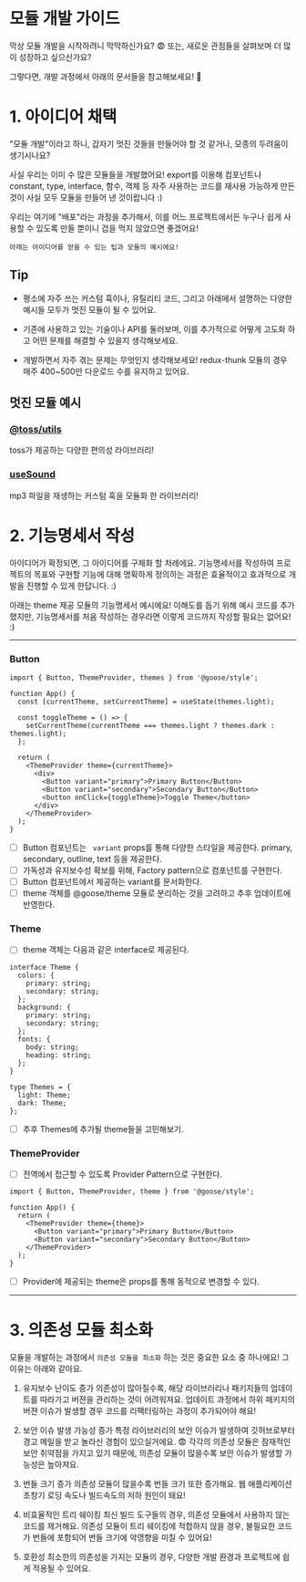 # 모듈 개발 가이드

막상 모듈 개발을 시작하려니 막막하신가요? 😨
또는, 새로운 관점들을 살펴보며 더 많이 성장하고 싶으신가요?

그렇다면, 개발 과정에서 아래의 문서들을 참고해보세요! 🥳

# 1. 아이디어 채택

"모듈 개발"이라고 하니, 갑자기 멋진 것들을 만들어야 할 것 같거나, 모종의 두려움이 생기시나요?

사실 우리는 이미 수 많은 모듈들을 개발했어요!
export를 이용해 컴포넌트나 constant, type, interface, 함수, 객체 등 자주 사용하는 코드를 재사용 가능하게 만든 것이 사실 모두 모듈을 만들어 낸 것이랍니다 :)

우리는 여기에 "배포"라는 과정을 추가해서, 이를 어느 프로젝트에서든 누구나 쉽게 사용할 수 있도록 만들 뿐이니 겁을 먹지 않았으면 좋겠어요!

`아래는 아이디어를 얻을 수 있는 팁과 모듈의 예시에요!`

## Tip

- 평소에 자주 쓰는 커스텀 훅이나, 유틸리티 코드, 그리고 아래에서 설명하는 다양한 예시들 모두가 멋진 모듈이 될 수 있어요.

- 기존에 사용하고 있는 기술이나 API를 둘러보며, 이를 추가적으로 어떻게 고도화 하고 어떤 문제를 해결할 수 있을지 생각해보세요.

- 개발하면서 자주 겪는 문제는 무엇인지 생각해보세요! redux-thunk 모듈의 경우 매주 400~500만 다운로드 수를 유지하고 있어요.

## 멋진 모듈 예시

### **[@toss/utils](https://slash.page/ko/libraries/common/utils/src/Numbers_floorAndFormatNumber.i18n)**

toss가 제공하는 다양한 편의성 라이브러리!

### [useSound](https://slash.page/ko/libraries/common/utils/readme.i18n/)

mp3 파일을 재생하는 커스텀 훅을 모듈화 한 라이브러리!

# 2. 기능명세서 작성

아이디어가 확정되면, 그 아이디어를 구체화 할 차례에요. 기능명세서를 작성하여 프로젝트의 목표와 구현할 기능에 대해 명확하게 정의하는 과정은 효율적이고 효과적으로 개발을 진행할 수 있게 한답니다. :)

아래는 theme 제공 모듈의 기능명세서 예시에요! 이해도를 돕기 위해 예시 코드를 추가했지만, 기능명세서를 처음 작성하는 경우라면 이렇게 코드까지 작성할 필요는 없어요! :)

---

### Button

```tsx
import { Button, ThemeProvider, themes } from '@goose/style';

function App() {
  const [currentTheme, setCurrentTheme] = useState(themes.light);

  const toggleTheme = () => {
    setCurrentTheme(currentTheme === themes.light ? themes.dark : themes.light);
  };

  return (
    <ThemeProvider theme={currentTheme}>
      <div>
        <Button variant="primary">Primary Button</Button>
        <Button variant="secondary">Secondary Button</Button>
        <button onClick={toggleTheme}>Toggle Theme</button>
      </div>
    </ThemeProvider>
  );
}
```

- [ ] Button 컴포넌트는 ` variant` props를 통해 다양한 스타일을 제공한다. primary, secondary, outline, text 등을 제공한다.
- [ ] 가독성과 유지보수성 확보를 위해, Factory pattern으로 컴포넌트를 구현한다.
- [ ] Button 컴포넌트에서 제공하는 variant를 문서화한다.
- [ ] theme 객체를 @goose/theme 모듈로 분리하는 것을 고려하고 추후 업데이트에 반영한다.

### Theme

- [ ] theme 객체는 다음과 같은 interface로 제공된다.

```tsx
interface Theme {
  colors: {
    primary: string;
    secondary: string;
  };
  background: {
    primary: string;
    secondary: string;
  };
  fonts: {
    body: string;
    heading: string;
  };
}

type Themes = {
  light: Theme;
  dark: Theme;
};
```

- [ ] 추후 Themes에 추가될 theme들을 고민해보기.

### ThemeProvider

- [ ] 전역에서 접근할 수 있도록 Provider Pattern으로 구현한다.

```tsx
import { Button, ThemeProvider, theme } from '@goose/style';

function App() {
  return (
    <ThemeProvider theme={theme}>
      <Button variant="primary">Primary Button</Button>
      <Button variant="secondary">Secondary Button</Button>
    </ThemeProvider>
  );
}
```

- [ ] Provider에 제공되는 theme은 props를 통해 동적으로 변경할 수 있다.

---

# 3. 의존성 모듈 최소화

모듈을 개발하는 과정에서 `의존성 모듈을 최소화` 하는 것은 중요한 요소 중 하나에요! 그 이유는 아래와 같아요.

1. 유지보수 난이도 증가
   의존성이 많아질수록, 해당 라이브러리나 패키지들의 업데이트를 따라가고 버젼을 관리하는 것이 어려워져요. 업데이트 과정에서 하위 패키지의 버젼 이슈가 발생할 경우 코드를 리팩터링하는 과정이 추가되어야 해요!

2. 보안 이슈 발생 가능성 증가
   특정 라이브러리의 보안 이슈가 발생하여 깃허브로부터 경고 메일을 받고 놀라신 경험이 있으실거에요. 😨 각각의 의존성 모듈은 잠재적인 보안 취약점을 가지고 있기 때문에, 의존성 모듈이 많을수록 보안 이슈가 발생할 가능성은 높아져요.

3. 번들 크기 증가
   의존성 모듈이 많을수록 번들 크기 또한 증가해요. 웹 애플리케이션 초창기 로딩 속도나 빌드속도의 저하 원인이 돼요!

4. 비효율적인 트리 쉐이킹
   최신 빌드 도구들의 경우, 의존성 모듈에서 사용하지 않는 코드를 제거해요. 의존성 모듈이 트리 쉐이킹에 적합하지 않을 경우, 불필요한 코드가 번들에 포함되어 번들 크기에 악영향을 미칠 수 있어요!

5. 호환성
   최소한의 의존성을 가지는 모듈의 경우, 다양한 개발 환경과 프로젝트에 쉽게 적용될 수 있어요.
